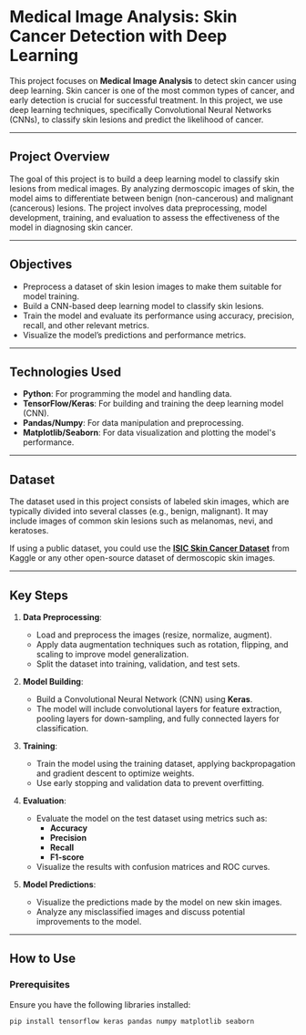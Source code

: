 # Medical Image Analysis: Skin Cancer Detection with Deep Learning

This project focuses on **Medical Image Analysis** to detect skin cancer using deep learning. Skin cancer is one of the most common types of cancer, and early detection is crucial for successful treatment. In this project, we use deep learning techniques, specifically Convolutional Neural Networks (CNNs), to classify skin lesions and predict the likelihood of cancer.

---

## Project Overview
The goal of this project is to build a deep learning model to classify skin lesions from medical images. By analyzing dermoscopic images of skin, the model aims to differentiate between benign (non-cancerous) and malignant (cancerous) lesions. The project involves data preprocessing, model development, training, and evaluation to assess the effectiveness of the model in diagnosing skin cancer.

---

## Objectives
- Preprocess a dataset of skin lesion images to make them suitable for model training.
- Build a CNN-based deep learning model to classify skin lesions.
- Train the model and evaluate its performance using accuracy, precision, recall, and other relevant metrics.
- Visualize the model’s predictions and performance metrics.

---

## Technologies Used
- **Python**: For programming the model and handling data.
- **TensorFlow/Keras**: For building and training the deep learning model (CNN).
- **Pandas/Numpy**: For data manipulation and preprocessing.
- **Matplotlib/Seaborn**: For data visualization and plotting the model's performance.

---

## Dataset
The dataset used in this project consists of labeled skin images, which are typically divided into several classes (e.g., benign, malignant). It may include images of common skin lesions such as melanomas, nevi, and keratoses.

If using a public dataset, you could use the **[ISIC Skin Cancer Dataset](https://www.kaggle.com/fanconic/skin-cancer-mnist-ham10000)** from Kaggle or any other open-source dataset of dermoscopic skin images.

---

## Key Steps

1. **Data Preprocessing**:
   - Load and preprocess the images (resize, normalize, augment).
   - Apply data augmentation techniques such as rotation, flipping, and scaling to improve model generalization.
   - Split the dataset into training, validation, and test sets.

2. **Model Building**:
   - Build a Convolutional Neural Network (CNN) using **Keras**.
   - The model will include convolutional layers for feature extraction, pooling layers for down-sampling, and fully connected layers for classification.

3. **Training**:
   - Train the model using the training dataset, applying backpropagation and gradient descent to optimize weights.
   - Use early stopping and validation data to prevent overfitting.

4. **Evaluation**:
   - Evaluate the model on the test dataset using metrics such as:
     - **Accuracy**
     - **Precision**
     - **Recall**
     - **F1-score**
   - Visualize the results with confusion matrices and ROC curves.

5. **Model Predictions**:
   - Visualize the predictions made by the model on new skin images.
   - Analyze any misclassified images and discuss potential improvements to the model.

---

## How to Use

### Prerequisites
Ensure you have the following libraries installed:
```bash
pip install tensorflow keras pandas numpy matplotlib seaborn
